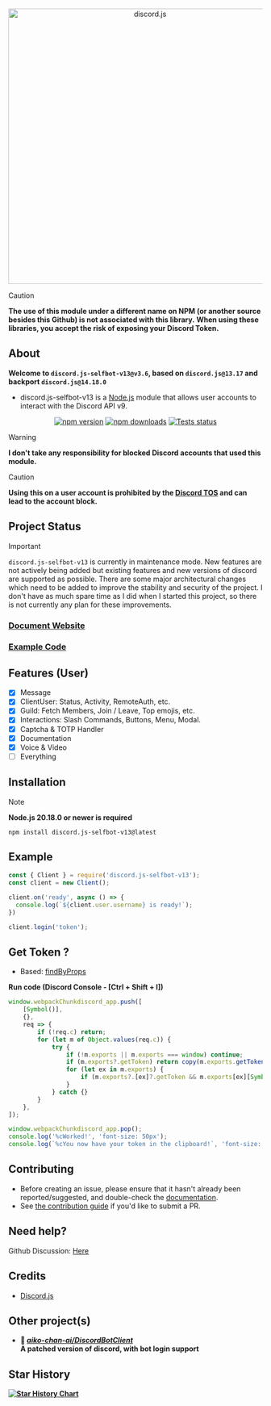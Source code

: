 <div align="center">
  <br />
  <p>
    <a href="https://discord.js.org"><img src="https://discord.js.org/static/logo.svg" width="546" alt="discord.js" /></a>
  </p>
</div>

> [!CAUTION]
> **The use of this module under a different name on NPM (or another source besides this Github) is not associated with this library.**
> **When using these libraries, you accept the risk of exposing your Discord Token.**

## About

<strong>Welcome to `discord.js-selfbot-v13@v3.6`, based on `discord.js@13.17` and backport `discord.js@14.18.0`</strong>

- discord.js-selfbot-v13 is a [Node.js](https://nodejs.org) module that allows user accounts to interact with the Discord API v9.


<div align="center">
  <p>
    <a href="https://www.npmjs.com/package/discord.js-selfbot-v13"><img src="https://img.shields.io/npm/v/discord.js-selfbot-v13.svg" alt="npm version" /></a>
    <a href="https://www.npmjs.com/package/discord.js-selfbot-v13"><img src="https://img.shields.io/npm/dt/discord.js-selfbot-v13.svg" alt="npm downloads" /></a>
    <a href="https://github.com/aiko-chan-ai/discord.js-selfbot-v13/actions"><img src="https://github.com/aiko-chan-ai/discord.js-selfbot-v13/actions/workflows/lint.yml/badge.svg" alt="Tests status" /></a>
  </p>
</div>

> [!WARNING]
> **I don't take any responsibility for blocked Discord accounts that used this module.**

> [!CAUTION]
> **Using this on a user account is prohibited by the [Discord TOS](https://discord.com/terms) and can lead to the account block.**

## Project Status

> [!IMPORTANT]
> `discord.js-selfbot-v13` is currently in maintenance mode. New features are not actively being added but existing features and new versions of discord are supported as possible. There are some major architectural changes which need to be added to improve the stability and security of the project. I don't have as much spare time as I did when I started this project, so there is not currently any plan for these improvements.

### <strong>[Document Website](https://discordjs-self-v13.netlify.app/)</strong>

### <strong>[Example Code](https://github.com/aiko-chan-ai/discord.js-selfbot-v13/tree/main/examples)</strong>

## Features (User)
- [x] Message
- [x] ClientUser: Status, Activity, RemoteAuth, etc.
- [X] Guild: Fetch Members, Join / Leave, Top emojis, etc.
- [X] Interactions: Slash Commands, Buttons, Menu, Modal.
- [X] Captcha & TOTP Handler
- [X] Documentation
- [x] Voice & Video
- [ ] Everything

## Installation

> [!NOTE]
> **Node.js 20.18.0 or newer is required**

```sh-session
npm install discord.js-selfbot-v13@latest
```

## Example

```js
const { Client } = require('discord.js-selfbot-v13');
const client = new Client();

client.on('ready', async () => {
  console.log(`${client.user.username} is ready!`);
})

client.login('token');
```

## Get Token ?

- Based: [findByProps](https://discord.com/channels/603970300668805120/1085682686607249478/1085682686607249478)

<strong>Run code (Discord Console - [Ctrl + Shift + I])</strong>

```js
window.webpackChunkdiscord_app.push([
	[Symbol()],
	{},
	req => {
		if (!req.c) return;
		for (let m of Object.values(req.c)) {
			try {
				if (!m.exports || m.exports === window) continue;
				if (m.exports?.getToken) return copy(m.exports.getToken());
				for (let ex in m.exports) {
					if (m.exports?.[ex]?.getToken && m.exports[ex][Symbol.toStringTag] !== 'IntlMessagesProxy') return copy(m.exports[ex].getToken());
				}
			} catch {}
		}
	},
]);

window.webpackChunkdiscord_app.pop();
console.log('%cWorked!', 'font-size: 50px');
console.log(`%cYou now have your token in the clipboard!`, 'font-size: 16px');
```

## Contributing

- Before creating an issue, please ensure that it hasn't already been reported/suggested, and double-check the
[documentation](https://discordjs-self-v13.netlify.app/).  
- See [the contribution guide](https://github.com/discordjs/discord.js/blob/main/.github/CONTRIBUTING.md) if you'd like to submit a PR.

## Need help?
Github Discussion: [Here](https://github.com/aiko-chan-ai/discord.js-selfbot-v13/discussions)

## Credits
- [Discord.js](https://github.com/discordjs/discord.js)

## <strong>Other project(s)

- 📘 [***aiko-chan-ai/DiscordBotClient***](https://github.com/aiko-chan-ai/DiscordBotClient) <br/>
  A patched version of discord, with bot login support

## Star History

[![Star History Chart](https://api.star-history.com/svg?repos=aiko-chan-ai/discord.js-selfbot-v13&type=Date)](https://star-history.com/#aiko-chan-ai/discord.js-selfbot-v13&Date)
